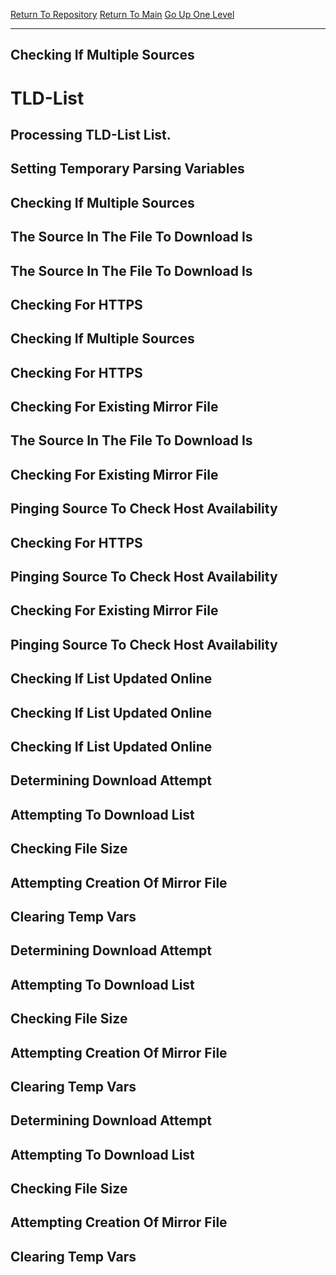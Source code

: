 [Return To Repository](https://github.com/DigitalWarrior/piholeparser/)
[Return To Main](https://github.com/DigitalWarrior/piholeparser/blob/master/RecentRunLogs/Mainlog.md)
[Go Up One Level](https://github.com/DigitalWarrior/piholeparser/blob/master/RecentRunLogs/TopLevelScripts/15-Processing-Top-Level-Domains.md)
____________________________________
## Checking If Multiple Sources
# TLD-List
## Processing TLD-List List.
## Setting Temporary Parsing Variables
## Checking If Multiple Sources
## The Source In The File To Download Is
## The Source In The File To Download Is
## Checking For HTTPS
## Checking If Multiple Sources
## Checking For HTTPS
## Checking For Existing Mirror File
## The Source In The File To Download Is
## Checking For Existing Mirror File
## Pinging Source To Check Host Availability
## Checking For HTTPS
## Pinging Source To Check Host Availability
## Checking For Existing Mirror File
## Pinging Source To Check Host Availability
## Checking If List Updated Online
## Checking If List Updated Online
## Checking If List Updated Online
## Determining Download Attempt
## Attempting To Download List
## Checking File Size
## Attempting Creation Of Mirror File
## Clearing Temp Vars
## Determining Download Attempt
## Attempting To Download List
## Checking File Size
## Attempting Creation Of Mirror File
## Clearing Temp Vars
## Determining Download Attempt
## Attempting To Download List
## Checking File Size
## Attempting Creation Of Mirror File
## Clearing Temp Vars
